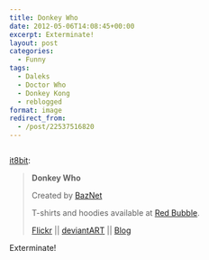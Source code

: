 ```yaml
---
title: Donkey Who
date: 2012-05-06T14:08:45+00:00
excerpt: Exterminate!
layout: post
categories:
  - Funny
tags:
  - Daleks
  - Doctor Who
  - Donkey Kong
  - reblogged
format: image
redirect_from:
  - /post/22537516820
---
```

<img class="alignnone size-full wp-image-25" src="https://dv8b8dkxht4vb.cloudfront.net/img/tumblr_m3k92qiztz1r4t7g0o1_1280.jpg" alt="" srcset="https://dv8b8dkxht4vb.cloudfront.net/img/tumblr_m3k92qiztz1r4t7g0o1_1280.jpg 1024w, https://dv8b8dkxht4vb.cloudfront.net/img/tumblr_m3k92qiztz1r4t7g0o1_1280-282x300.jpg 282w, https://dv8b8dkxht4vb.cloudfront.net/img/tumblr_m3k92qiztz1r4t7g0o1_1280-963x1024.jpg 963w" sizes="(max-width: 1024px) 100vw, 1024px" />

[it8bit](http://www.it8bit.com/post/22483166618/donkey-who):

> **Donkey Who**
> 
> Created by [BazNet](http://baznetart.tumblr.com/)
> 
> T-shirts and hoodies available at [Red Bubble](http://www.redbubble.com/people/baznet/works/8815873-donkey-who).
> 
> [Flickr](http://www.flickr.com/photos/70952231@N05/with/7145548629/) || [deviantART](http://baznet.deviantart.com/) || [Blog](http://baznetart.blogspot.com/)

Exterminate!